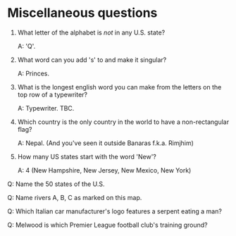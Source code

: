 Miscellaneous questions
=======================

1. What letter of the alphabet is *not* in any U.S. state?

    A: 'Q'.

2. What word can you add 's' to and make it singular?

    A: Princes.

3. What is the longest english word you can make from the letters on the top row of a typewriter?

    A: Typewriter. TBC.

4. Which country is the only country in the world to have a non-rectangular flag?

    A: Nepal. (And you've seen it outside Banaras f.k.a. Rimjhim)

5. How many US states start with the word 'New'?

    A: 4 (New Hampshire, New Jersey, New Mexico, New York)


Q: Name the 50 states of the U.S.

Q: Name rivers A, B, C as marked on this map.

Q: Which Italian car manufacturer's logo features a serpent eating a man?

Q: Melwood is which Premier League football club's training ground?


